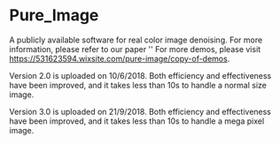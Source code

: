 # Pure_Image
A publicly available software for real color image denoising.
For more information, please refer to our paper ''
For more demos, please visit https://531623594.wixsite.com/pure-image/copy-of-demos.

Version 2.0 is uploaded on 10/6/2018. Both efficiency and effectiveness have been improved, and it takes less than 10s to handle a normal size image.

Version 3.0 is uploaded on 21/9/2018. Both efficiency and effectiveness have been improved, and it takes less than 10s to handle a mega pixel image.
